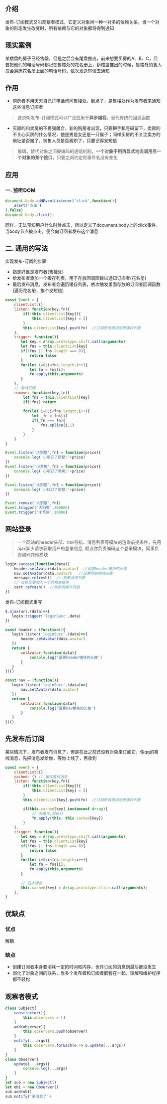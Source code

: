 ## 介绍
发布-订阅模式又叫观察者模式，它定义对象间一种一对多的依赖关系，当一个对象的形态发生改变时，所有依赖与它的对象都将得到通知
## 现实案例
某楼盘的房子已经售罄，但是之后会有尾盘推出，前来想要买房的A、B、C，只要把他们的电话号码都记在售楼处的花名册上，新楼盘推出的时候，售楼处销售人员会遍历花名册上面的电话号码，依次发送短信去通知
## 作用
* 购房者不用天天自己打电话询问售楼处，到点了，是售楼处作为发布者来通知这些消息订阅者  
>这说明发布-订阅模式可以广泛应用于**异步编程**，替代传统的回调函数
* 买房的和卖房的不再强耦合，新的购房者出现，只要把手机号码留下，卖房的不关心买房的什么情况，他是男是女还是一只猴子；同样买房的不关注卖方的地址是否搬了，销售人员是否离职了，只要记得发短信  
>解耦，替代对象之间硬编码的通信机制，**一个对象不用再显式地去调用另一个对象的某个接口**，只要之间约定的事件名没有变化
## 应用
### 一. 监听DOM
````js
document.body.addEventListener('click',function(){
    alert('点击')
},false)
document.body.click();
````
同样，无法预知用户什么时候点击，所以定义了document.body上的click事件，当body节点被点击，便会向订阅者发布这个消息
## 二. 通用的写法
实现发布-订阅的步骤:
* 指定好谁是发布者(售楼处)
* 给发布者添加一个缓存列表，用于存放回调函数以通知订阅者(花名册)
* 最后发布消息，发布者会遍历缓存列表，依次触发里面存放的订阅者回调函数(遍历花名册，挨个发短信)
````js
const Event = {
    clientList:{},
    listen: function(key,fn){
        if(!this.clientList[key]){
            this.clientList[key] = []
        }
        this.clientList[key].push(fn)  //订阅的消息添加进缓存列表
    },
    trigger: function(){
       let key = Array.prototype.shift.call(arguments)
       let fns = this.clientList[key]
       if(!fns || fns.length === 0){
           return false
       }
       for(let i=0;i<fns.length;i++){
           let fn = fns[i];
           fn.apply(this,arguments)
       }
    },
    // 取消订阅
    remove: function(key,fn){
        let fns = this.clientList[key]
        if(!fns) return
        
        for(let i=0;i<fns.length;i++){
            let _fn = fns[i]
            if(_fn === fn){
                fns.splice(i,1)
            }
        }
    }
}

Event.listen('大别墅',fn1 = function(price){
    console.log('小明订了别墅:'+price)
})
Event.listen('小草房',fn2 = function(price){
    console.log('小明订了草房:'+price)
})

Event.listen('大别墅',fn3 = function(price){
    console.log('小红订了别墅:'+price)
})

Event.remove('大别墅',fn1)
Event.trigger('大别墅',200000)
Event.trigger('小草房',10000)
````
## 网站登录
>一个网站的header头部、nav导航、消息列表等模块的渲染前提条件，先用ajax异步请求获取用户的登录信息,
假设你负责编码这个登录模块，同事负责编码其他模块
````js
login.success(function(data){
    header.setAvatar(data.avatar)  //设置header模块的头像
    nav.setAvatar(data.avatar)   //设置导航模块头像
    message.refresh()  // 刷新消息列表
    // 现在又要加入一个购物车模块
    cart.refresh()  //刷新购物车列表
})
````
发布-订阅模式重写
````js
$.ajax(url,(data)=>{
   login.trigger('loginSucc',data)
})

const header = (function(){
   login.listen('loginSucc',(data)=>{
       header.setAvatar(data.avatar)
   })
   return {
       setAvatar:function(data){
           console.log('设置header模块的头像')
       }
   }
})()

const nav = (function(){
   login.listen('loginSucc',(data)=>{
       nav.setAvatar(data.avatar)
   })
   return {
       setAvatar:function(data){
           console.log('设置nav模块的头像')
       }
   }
})()
````
## 先发布后订阅
某些情况下，发布者发布消息了，但是在此之前还没有对象来订阅它，像qq的离线消息，先把消息发给你，等你上线了，再收到
````js
const event = {
    clientList:{},
    cached: {} // 缓存离线消息
    listen: function(key,fn){
        if(!this.clientList[key]){
            this.clientList[key] = []
        }
        this.clientList[key].push(fn)  //订阅的消息添加进缓存列表

        if(this.cached[key] instanceof Array){
            // 有缓存,就执行
            fn.apply(this, this.cached[key])
        }
    },
    trigger: function(){
       let key = Array.prototype.shift.call(arguments)
       let fns = this.clientList[key]
       if(!fns || fns.length === 0){
           return false
       }
       for(let i=0;i<fns.length;i++){
           let fn = fns[i];
           fn.apply(this,arguments)
       }
       
       // 放入缓存
       this.cached[key] = Array.prototype.slice.call(arguments);
    },
}
````
## 优缺点
### 优点
解耦
### 缺点
* 创建订阅者本身要消耗一定的时间和内存，也许订阅的消息到最后都没发生
* 弱化了对象之间的联系，当多个发布者和订阅者嵌套在一起，理解和维护程序都不轻松
## 观察者模式
````js
class Subject{
    constructor(){
        this.observers = []
    }
    add(observer){
        this.observers.push(observer)
    }
    notify(...args){
        this.observers.forEach(o => o.update(...args))
    }
}
class Observer{
    update(...args){
        console.log(...args)
    }
}
let sub = new Subject()
let ob1 = new Observer()
sub.add(ob1)
sub.notify('来消息了')
````